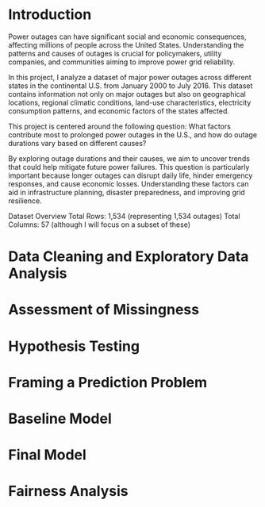 #    


# Introduction

Power outages can have significant social and economic consequences, affecting millions of people across the United States. Understanding the patterns and causes of outages is crucial for policymakers, utility companies, and communities aiming to improve power grid reliability.

In this project, I analyze a dataset of major power outages across different states in the continental U.S. from January 2000 to July 2016. This dataset contains information not only on major outages but also on geographical locations, regional climatic conditions, land-use characteristics, electricity consumption patterns, and economic factors of the states affected.


This project is centered around the following question: What factors contribute most to prolonged power outages in the U.S., and how do outage durations vary based on different causes?

By exploring outage durations and their causes, we aim to uncover trends that could help mitigate future power failures. This question is particularly important because longer outages can disrupt daily life, hinder emergency responses, and cause economic losses. Understanding these factors can aid in infrastructure planning, disaster preparedness, and improving grid resilience.

Dataset Overview
Total Rows: 1,534 (representing 1,534 outages)
Total Columns: 57 (although I will focus on a subset of these)
 

# Data Cleaning and Exploratory Data Analysis
# Assessment of Missingness
# Hypothesis Testing
# Framing a Prediction Problem
# Baseline Model
# Final Model
# Fairness Analysis